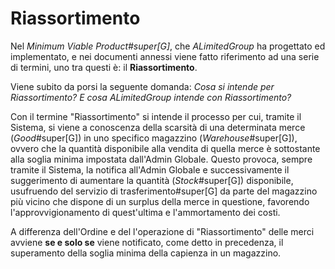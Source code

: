 # Riassortimento

Nel _Minimum Viable Product#super[G]_, che _ALimitedGroup_ ha progettato ed implementato, e nei documenti annessi viene fatto riferimento ad una serie di termini, uno tra questi è: il **Riassortimento**.

Viene subito da porsi la seguente domanda:
_Cosa si intende per Riassortimento? E cosa ALimitedGroup intende con Riassortimento?_

Con il termine "Riassortimento" si intende il processo per cui, tramite il Sistema, si viene a conoscenza della scarsità di una determinata merce (_Good_#super[G]) in uno specifico magazzino (_Warehouse_#super[G]), ovvero che la quantità disponibile alla vendita di quella merce è sottostante alla soglia minima impostata dall'Admin Globale.
Questo provoca, sempre tramite il Sistema, la notifica all'Admin Globale e successivamente il suggerimento di aumentare la quantità (_Stock_#super[G]) disponibile, usufruendo del servizio di trasferimento#super[G] da parte del magazzino più vicino che dispone di un surplus della merce in questione, favorendo l'approvvigionamento di quest'ultima e l'ammortamento dei costi.

A differenza dell'Ordine e del l'operazione di "Riassortimento" delle merci avviene **se e solo se** viene notificato, come detto in precedenza, il superamento della soglia minima della capienza in un magazzino.

